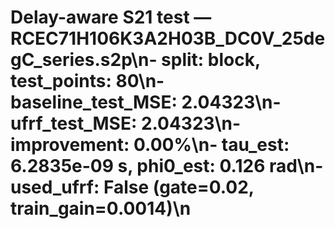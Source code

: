 # Delay-aware S21 test — RCEC71H106K3A2H03B_DC0V_25degC_series.s2p\n- split: block, test_points: 80\n- baseline_test_MSE: 2.04323\n- ufrf_test_MSE: 2.04323\n- improvement: 0.00%\n- tau_est: 6.2835e-09 s, phi0_est: 0.126 rad\n- used_ufrf: False (gate=0.02, train_gain=0.0014)\n
